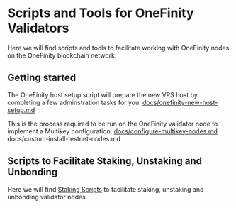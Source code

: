 # Scripts and Tools for OneFinity Validators

Here we will find scripts and tools to facilitate working with OneFinity nodes on the OneFinity blockchain network.

## Getting started

The OneFinity host setup script will prepare the new VPS host by completing a few adminstration tasks for you.
[docs/onefinity-new-host-setup.md](/docs/onefinity-new-host-setup.md)

This is the process required to be run on the OneFinity validator node to implement a Multikey configuration.
[docs/configure-multikey-nodes.md](/docs/configure-multikey-nodes.md)
docs/custom-install-testnet-nodes.md

## Scripts to Facilitate Staking, Unstaking and Unbonding

Here we will find [Staking Scripts](/staking-scripts) to facilitate staking, unstaking and unbonding validator nodes. 
